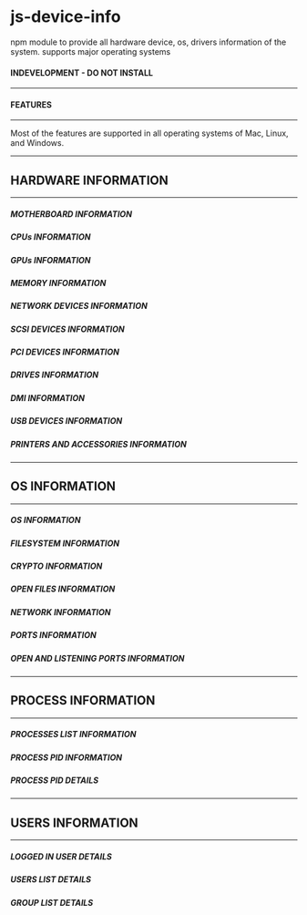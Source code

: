 # js-device-info
npm module to provide all hardware device, os, drivers information of the system. supports major operating systems


#### INDEVELOPMENT - DO NOT INSTALL


-------------------------------------------------------------
#### FEATURES
-------------------------------------------------------------

Most of the features are supported in all operating systems of Mac, Linux, and Windows.


-------------------------------------------------------------
## HARDWARE INFORMATION
-------------------------------------------------------------


##### MOTHERBOARD INFORMATION


##### CPUs INFORMATION


##### GPUs INFORMATION


##### MEMORY INFORMATION


##### NETWORK DEVICES INFORMATION


##### SCSI DEVICES INFORMATION


##### PCI DEVICES INFORMATION


##### DRIVES INFORMATION


##### DMI INFORMATION


##### USB DEVICES INFORMATION


##### PRINTERS AND ACCESSORIES INFORMATION


-------------------------------------------------------------
## OS INFORMATION
-------------------------------------------------------------


##### OS INFORMATION


##### FILESYSTEM INFORMATION


##### CRYPTO INFORMATION


##### OPEN FILES INFORMATION


##### NETWORK INFORMATION


##### PORTS INFORMATION


##### OPEN AND LISTENING PORTS INFORMATION


-------------------------------------------------------------
## PROCESS INFORMATION
-------------------------------------------------------------


##### PROCESSES LIST INFORMATION


##### PROCESS PID INFORMATION


##### PROCESS PID DETAILS


-------------------------------------------------------------
## USERS INFORMATION
-------------------------------------------------------------


##### LOGGED IN USER DETAILS


##### USERS LIST DETAILS


##### GROUP LIST DETAILS

<!-- 
-------------------------------------------------------------
#### OPERATING SYSTEM: LINUX
-------------------------------------------------------------
- 

-------------------------------------------------------------
#### OPERATING SYSTEM: MAC
-------------------------------------------------------------
- 

-------------------------------------------------------------
#### OPERATING SYSTEM: WINDOWS
-------------------------------------------------------------
-  -->

